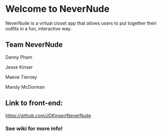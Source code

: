 # Welcome to NeverNude
NeverNude is a virtual closet app that allows users to put together their outfits in a fun, interactive way.


## Team NeverNude
Danny Pham

Jesse Kinser

Maeve Tierney

Mandy McDorman


## Link to front-end:
https://github.com/JDKinser/NeverNude


### See wiki for more info!
